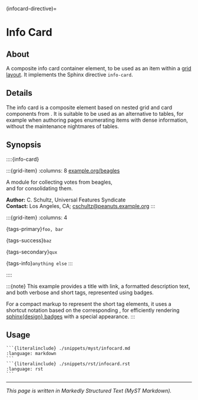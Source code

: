 (infocard-directive)=

# Info Card


## About

A composite info card container element, to be used as an item within
a [grid layout](inv:sd#grids). It implements the Sphinx directive `info-card`.


## Details

The info card is a composite element based on nested grid and card components
from [](inv:sd#index). It is suitable to be used as an alternative to tables,
for example when authoring pages enumerating items with dense information,
without the maintenance nightmares of tables.

## Synopsis

::::{info-card}

:::{grid-item}
:columns: 8
[example.org/beagles](https://example.org/beagles)

A module for collecting votes from beagles, \
and for consolidating them.

**Author:** C. Schultz, Universal Features Syndicate \
**Contact:** Los Angeles, CA; <cschultz@peanuts.example.org>
:::

:::{grid-item}
:columns: 4

{tags-primary}`foo, bar`

{tags-success}`baz`

{tags-secondary}`qux`

{tags-info}`anything else`
:::

::::

:::{note}
This example provides a title with link, a formatted description text, and both
verbose and short tags, represented using badges.

For a compact markup to represent the short tag elements, it uses a shortcut notation
based on the corresponding [](#tag-role), for efficiently rendering [sphinx{design}
badges](inv:sd#badges) with a special appearance.
:::


## Usage
````{tab-set-code}
```{literalinclude} ./snippets/myst/infocard.md
:language: markdown
```
```{literalinclude} ./snippets/rst/infocard.rst
:language: rst
```
````


---

_This page is written in Markedly Structured Text (MyST Markdown)._
